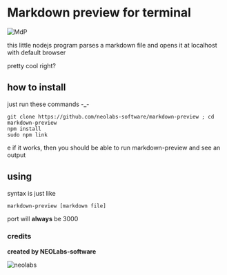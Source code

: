 # Markdown preview for terminal

![MdP](https://github.com/NEOLabs-software/markdown-preview/assets/101670923/890ee95c-c2aa-444b-931c-51e905186244)

this little nodejs program parses a markdown file and opens it at localhost with default browser

pretty cool right?


## how to install

just run these commands -_-

```
git clone https://github.com/neolabs-software/markdown-preview ; cd markdown-preview
npm install
sudo npm link
```
e
if it works, then you should be able to run markdown-preview and see an output

## using

syntax is just like

```
markdown-preview [markdown file] 
```

port will **always** be 3000

 ### credits

**created by NEOLabs-software**

![neolabs](https://github.com/NEOLabs-software/example-form-html/assets/101670923/7acb51d9-c48f-470a-9473-981358fb4865)


